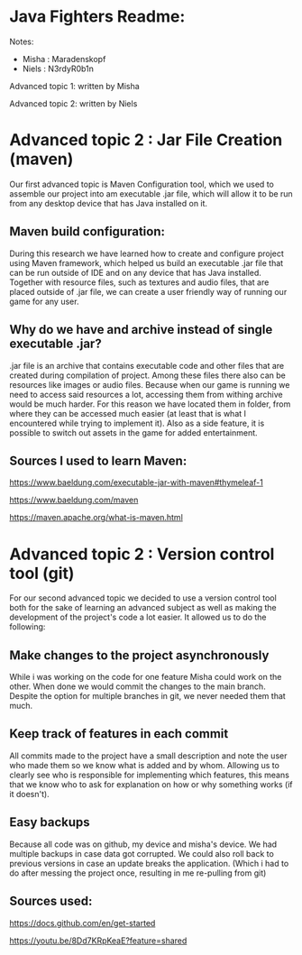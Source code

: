 # Java Fighters Readme:
Notes:
- Misha : Maradenskopf
- Niels : N3rdyR0b1n

Advanced topic 1: written by Misha

Advanced topic 2: written by Niels
# Advanced topic 2 : Jar File Creation (maven)
Our first advanced topic is Maven Configuration tool, which we used to assemble our project into am executable .jar file, which will allow it to be run from any desktop device that has Java installed on it.

## Maven build configuration:
During this research we have learned how to create and configure project using Maven framework, which helped us build an executable .jar file that can be run outside of IDE and on any device that has Java installed. Together with resource files, such as textures and audio files, that are placed outside of .jar file, we can create a user friendly way of running our game for any user.

## Why do we have and archive instead of single executable .jar?
.jar file is an archive that contains executable code and other files that are created during compilation of project. Among these files there also can be resources like images or audio files. Because when our game is running we need to access said resources a lot, accessing them from withing archive would be much harder. For this reason we have located them in folder, from where they can be accessed much easier (at least that is what I encountered while trying to implement it).
Also as a side feature, it is possible to switch out assets in the game for added entertainment.

## Sources I used to learn Maven:
https://www.baeldung.com/executable-jar-with-maven#thymeleaf-1

https://www.baeldung.com/maven

https://maven.apache.org/what-is-maven.html


# Advanced topic 2 : Version control tool (git)
For our second advanced topic we decided to use a version control tool both for the sake of learning an advanced subject as well as making the development of the project's code a lot easier. It allowed us to do the following:

## Make changes to the project asynchronously
While i was working on the code for one feature Misha could work on the other. When done we would commit the changes to the main branch. Despite the option for multiple branches in git, we never needed them that much.

## Keep track of features in each commit
All commits made to the project have a small description and note the user who made them so we know what is added and by whom. Allowing us to clearly see who is responsible for implementing which features, this means that we know who to ask for explanation on how or why something works (if it doesn't).

## Easy backups
Because all code was on github, my device and misha's device. We had multiple backups in case data got corrupted. We could also roll back to previous versions in case an update breaks the application. (Which i had to do after messing the project once, resulting in me re-pulling from git)

## Sources used:
https://docs.github.com/en/get-started

https://youtu.be/8Dd7KRpKeaE?feature=shared

